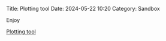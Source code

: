 Title: Plotting tool
Date: 2024-05-22 10:20
Category: Sandbox

Enjoy

<a href="https://pacanada.github.io/plotting-rs/">Plotting tool</a>
